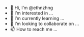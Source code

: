 - 👋 Hi, I’m @ethnzhng
- 👀 I’m interested in ...
- 🌱 I’m currently learning ...
- 💞️ I’m looking to collaborate on ...
- 📫 How to reach me ...

<!---
ethnzhng/ethnzhng is a ✨ special ✨ repository because its `README.md` (this file) appears on your GitHub profile.
You can click the Preview link to take a look at your changes.
--->
